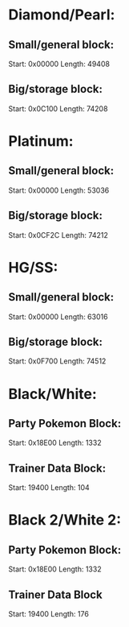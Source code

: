 # Diamond/Pearl:
## Small/general block:
Start: 0x00000
Length: 49408

## Big/storage block:
Start: 0x0C100
Length: 74208

# Platinum:
## Small/general block:
Start: 0x00000
Length: 53036

## Big/storage block:
Start: 0x0CF2C
Length: 74212

# HG/SS:
## Small/general block:
Start: 0x00000
Length: 63016

## Big/storage block:
Start: 0x0F700
Length: 74512

# Black/White:
## Party Pokemon Block:
Start: 0x18E00
Length: 1332

## Trainer Data Block:
Start: 19400
Length: 104

# Black 2/White 2:
## Party Pokemon Block:
Start: 0x18E00
Length: 1332

## Trainer Data Block
Start: 19400
Length: 176
